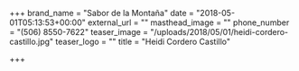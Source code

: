 +++
brand_name = "Sabor de la Montaña"
date = "2018-05-01T05:13:53+00:00"
external_url = ""
masthead_image = ""
phone_number = "(506) 8550-7622"
teaser_image = "/uploads/2018/05/01/heidi-cordero-castillo.jpg"
teaser_logo = ""
title = "Heidi Cordero Castillo"

+++
